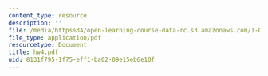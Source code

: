 ```yaml
---
content_type: resource
description: ''
file: /media/https%3A/open-learning-course-data-rc.s3.amazonaws.com/1-033-mechanics-of-material-systems-an-energy-approach-fall-2003/8131f7951f75eff1ba0209e15eb6e10f_hw4.pdf
file_type: application/pdf
resourcetype: Document
title: hw4.pdf
uid: 8131f795-1f75-eff1-ba02-09e15eb6e10f
---
```

